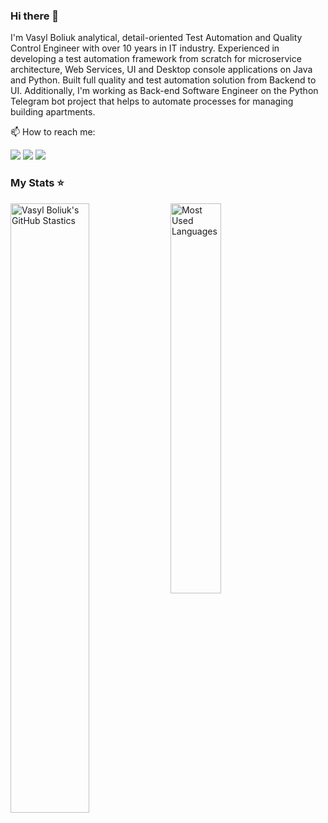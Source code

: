 ### Hi there 👋

I'm Vasyl Boliuk analytical, detail-oriented Test Automation and Quality Control Engineer with over 10 years in IT industry. 
Experienced in developing a test automation framework from scratch for microservice architecture, Web Services, UI and Desktop console applications on Java and Python. Built full quality and test automation solution from Backend to UI.
Additionally, I'm working as Back-end Software Engineer on the Python  Telegram bot project that helps to automate processes for managing building apartments.

📫 How to reach me:

[![](https://img.shields.io/badge/Vasyl_Boliuk-0077B5?style=flat-square&logo=linkedin&logoColor=white)](https://www.linkedin.com/in/vasylboliuk/)  [![](https://img.shields.io/badge/Vasyl_Boliuk-D14836?style=flat-square&logo=gmail&logoColor=white)](vbboliuk@gmail.com)  [![](https://img.shields.io/badge/Vasyl_Boliuk-2CA5E0?style=flat-square&logo=telegram&logoColor=white)](https://t.me/vboliuk)

<!--
**vasylboliuk/VasylBoliuk** is a ✨ _special_ ✨ repository because its `README.md` (this file) appears on your GitHub profile.

Here are some ideas to get you started:

- 🔭 I’m currently working on ...
- 🌱 I’m currently learning ...
- 👯 I’m looking to collaborate on ...
- 🤔 I’m looking for help with ...
- 💬 Ask me about ...
- 📫 How to reach me: ...
- 😄 Pronouns: ...
- ⚡ Fun fact: ...
-->

### My Stats ⭐
<p float="left">
  <img aligh="left" valign="top" width="50%" alt="Vasyl Boliuk's GitHub Stastics" src="https://github-readme-stats.vercel.app/api?username=vasylboliuk&show_icons=true&theme=transparent" />
  <img aligh="right" valign="middle" width="40%" alt="Most Used Languages" src="https://github-readme-stats.vercel.app/api/top-langs/?username=vasylboliuk&show_icons=true&theme=transparent" /> 
</p>
